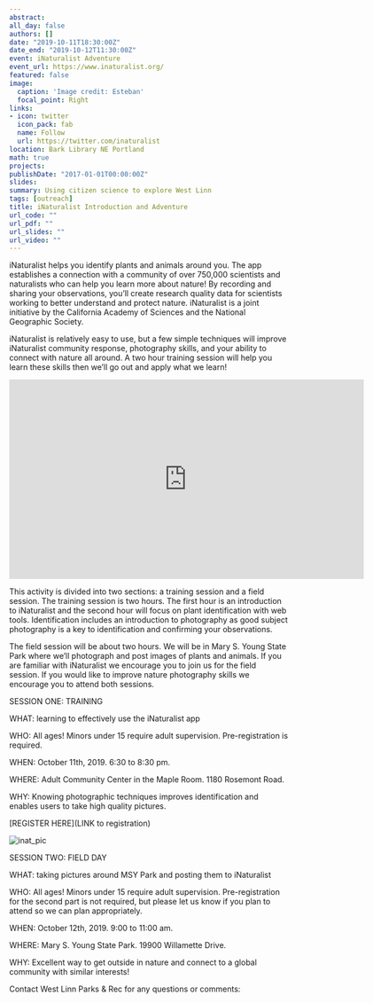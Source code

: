 ```yaml
---
abstract: 
all_day: false
authors: []
date: "2019-10-11T18:30:00Z"
date_end: "2019-10-12T11:30:00Z"
event: iNaturalist Adventure
event_url: https://www.inaturalist.org/
featured: false
image:
  caption: 'Image credit: Esteban'
  focal_point: Right
links:
- icon: twitter
  icon_pack: fab
  name: Follow
  url: https://twitter.com/inaturalist
location: Bark Library NE Portland
math: true
projects:
publishDate: "2017-01-01T00:00:00Z"
slides: 
summary: Using citizen science to explore West Linn
tags: [outreach]
title: iNaturalist Introduction and Adventure
url_code: ""
url_pdf: ""
url_slides: ""
url_video: ""
---
```



iNaturalist helps you identify plants and animals around you. The app establishes a connection with a community of over 750,000 scientists and naturalists who can help you learn more about nature! By recording and sharing your observations, you’ll create research quality data for scientists working to better understand and protect nature. iNaturalist is a joint initiative by the California Academy of Sciences and the National Geographic Society. 

iNaturalist is relatively easy to use, but a few simple techniques will improve iNaturalist community response, photography skills, and your ability to connect with nature all around. A two hour training session will help you learn these skills then we’ll go out and apply what we learn!


<iframe title="vimeo-player" src="https://player.vimeo.com/video/157341038" width="640" height="360" frameborder="0" allowfullscreen></iframe>


This activity is divided into two sections: a training session and a field session. The training session is two hours. The first hour is an introduction to iNaturalist and the second hour will focus on plant identification with web tools. Identification includes an introduction to photography as good subject photography is a key to identification and confirming your observations.

The field session will be about two hours. We will be in Mary S. Young State Park where we’ll photograph and post images of plants and animals. If you are familiar with iNaturalist we encourage you to join us for the field session. If you would like to improve nature photography skills we encourage you to attend both sessions.


SESSION ONE: TRAINING

WHAT: learning to effectively use the iNaturalist app

WHO: All ages! Minors under 15 require adult supervision. Pre-registration is required.

WHEN: October 11th, 2019. 6:30 to 8:30 pm. 

WHERE: Adult Community Center in the Maple Room. 1180 Rosemont Road.

WHY: Knowing photographic techniques improves identification and enables users to take high quality pictures.

[REGISTER HERE](LINK to registration)

![inat_pic](img/inat_hiw.JPG)

SESSION TWO: FIELD DAY

WHAT: taking pictures around MSY Park and posting them to iNaturalist

WHO: All ages! Minors under 15 require adult supervision. Pre-registration for the second part is not required, but please let us know if you plan to attend so we can plan appropriately.

WHEN: October 12th, 2019. 9:00 to 11:00 am.

WHERE: Mary S. Young State Park. 19900 Willamette Drive.

WHY: Excellent way to get outside in nature and connect to a global community with similar interests!


Contact West Linn Parks & Rec for any questions or comments:


